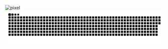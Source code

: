 ![pixel](https://pixel-profile.vercel.app/api/github-stats?username=kaminzhi&theme=monica&pixelate_avatar=false)
![snake](https://github.com/kaminzhi/kaminzhi/blob/output/github-snake.svg)
